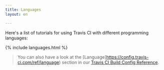 ```yaml
---
title: Languages
layout: en

---
```


Here's a list of tutorials for using Travis CI with different programming
languages:

{% include languages.html %}

> You can also have a look at the [Language]https://config.travis-ci.com/ref/language) section in our [Travis CI Build Config Reference](https://config.travis-ci.com/).
